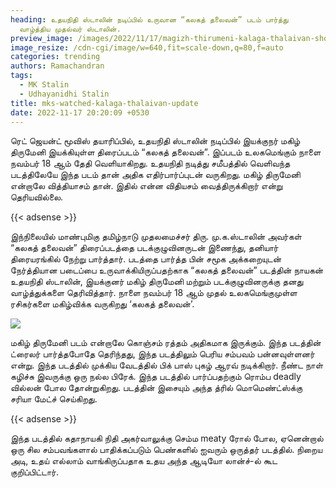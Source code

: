 ```yaml
---
heading: உதயநிதி ஸ்டாலின் நடிப்பில் உருவான “கலகத் தலைவன்” படம் பார்த்து
  வாழ்த்திய முதல்வர் ஸ்டாலின்.
preview_image: /images/2022/11/17/magizh-thirumeni-kalaga-thalaivan-show-1-.jpg
image_resize: /cdn-cgi/image/w=640,fit=scale-down,q=80,f=auto
categories: trending
authors: Ramachandran
tags:
  - MK Stalin
  - Udhayanidhi Stalin
title: mks-watched-kalaga-thalaivan-update
date: 2022-11-17 20:20:09 +0530
---
```



ரெட் ஜெயன்ட் மூவிஸ் தயாரிப்பில், உதயநிதி ஸ்டாலின் நடிப்பில் இயக்குநர் மகிழ் திருமேனி இயக்கியுள்ள திரைப்படம் “கலகத் தலைவன்”. இப்படம் உலகமெங்கும் நாளை நவம்பர் 18 ஆம் தேதி வெளியாகிறது. உதயநிதி நடித்து சமீபத்தில் வெளிவந்த படத்திலேயே இந்த படம் தான் அதிக எதிர்பார்ப்புடன் வருகிறது. மகிழ் திருமேனி என்றாலே வித்தியாசம் தான். இதில் என்ன விதியசம் வைத்திருக்கிறார் என்று தெரியவில்லை.

{{< adsense >}}

இந்நிலையில் மாண்புமிகு தமிழ்நாடு முதலமைச்சர் திரு. மு.க.ஸ்டாலின் அவர்கள் “கலகத் தலைவன்” திரைப்படத்தை படக்குழுவினருடன் இணைந்து,  தனியார் திரையரங்கில் நேற்று பார்த்தார். படத்தை பார்த்த பின் சமூக அக்கறையுடன் நேர்த்தியான படைப்பை உருவாக்கியிருப்பதற்காக  “கலகத் தலைவன்” படத்தின் நாயகன் உதயநிதி ஸ்டாலின், இயக்குனர் மகிழ் திருமேனி மற்றும் படக்குழுவினருக்கு  தனது வாழ்த்துக்களை தெரிவித்தார். நாளை நவம்பர் 18 ஆம் முதல் உலகமெங்குமுள்ள ரசிகர்களை மகிழ்விக்க வருகிறது ‘கலகத் தலைவன்’.

![](/images/2022/11/17/magizh-thirumeni-kalaga-thalaivan-show-2-.jpg)

மகிழ் திருமேனி படம் என்றாலே கொஞ்சம் ரத்தம் அதிகமாக இருக்கும். இந்த படத்தின் ட்ரைலர் பார்த்தபோதே தெரிந்தது, இந்த படத்திலும் பெரிய சம்பவம் பன்னவுள்ளனர் என்று. இந்த படத்தில் முக்கிய வேடத்தில் பிக் பாஸ் புகழ் ஆரவ் நடிக்கிறார். நீண்ட நாள் கழிச்சு இவருக்கு ஒரு நல்ல பிரேக். இந்த படத்தில் பார்ப்பதற்கும் ரொம்ப deadly வில்லன் போல தோன்றுகிறது. படத்தின் இசையும் அந்த த்ரில் மொமெண்ட்ஸ்க்கு சரியா மேட்ச் செய்கிறது.

{{< adsense >}}

இந்த படத்தில் கதாநாயகி நிதி அகர்வாலுக்கு செம்ம meaty ரோல் போல, ஏனென்றால் ஒரு சில சம்பவங்களால் பாதிக்கப்படும் பெண்களில் ஐவரும் ஒருத்தர் படத்தில். நிறைய அடி, உதய் எல்லாம் வாங்கிருப்பதாக உதய அந்த ஆடியோ லான்ச்-ல் கூட குறிப்பிட்டார்.